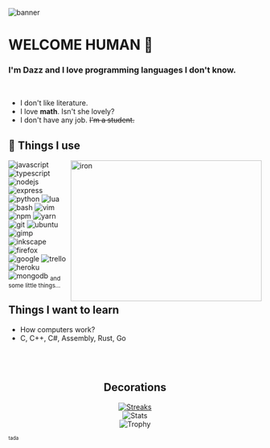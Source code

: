 ![banner](https://user-images.githubusercontent.com/44319650/120120087-d3ab9700-c1a3-11eb-9cdd-b8518a48bb84.png)

# WELCOME HUMAN 👋

### I'm Dazz and I love programming languages I don't know.

<br>

- I don't like literature.
- I love **math**. Isn't she lovely?
- I don't have any job. ~~I'm a student.~~


## 💙 Things I use
<img align="right" src="https://user-images.githubusercontent.com/44319650/120120718-c8f30100-c1a7-11eb-84d8-fee77a1831d7.gif" alt="iron" width="380" height="280">

![javascript](https://user-images.githubusercontent.com/44319650/120122099-87665400-c1af-11eb-880d-59e9045d698d.png)
![typescript](https://user-images.githubusercontent.com/44319650/120122103-89301780-c1af-11eb-9e4e-a1f066e69794.png)
![nodejs](https://user-images.githubusercontent.com/44319650/120122105-8a614480-c1af-11eb-957d-42ff8ba2e18b.png)
![express](https://user-images.githubusercontent.com/44319650/120122106-8c2b0800-c1af-11eb-9285-2a27810ee85b.png)
![python](https://user-images.githubusercontent.com/44319650/120122109-8e8d6200-c1af-11eb-9e04-ff9e434467de.png)
![lua](https://user-images.githubusercontent.com/44319650/120122111-8f25f880-c1af-11eb-81d3-f4637edbcff6.png)
![bash](https://user-images.githubusercontent.com/44319650/120122117-977e3380-c1af-11eb-8bfe-229e9f6096a9.png)
![vim](https://user-images.githubusercontent.com/44319650/120122118-9947f700-c1af-11eb-935a-ac99780f6242.png)
![npm](https://user-images.githubusercontent.com/44319650/120122123-9e0cab00-c1af-11eb-9856-7ed25c6defd9.png)
![yarn](https://user-images.githubusercontent.com/44319650/120122124-9f3dd800-c1af-11eb-89d0-552734ee4d6b.png)
![git](https://user-images.githubusercontent.com/44319650/120122125-a1079b80-c1af-11eb-95b6-572395e7aa7d.png)
![ubuntu](https://user-images.githubusercontent.com/44319650/120122130-a664e600-c1af-11eb-815a-91478d9aee71.png)
![gimp](https://user-images.githubusercontent.com/44319650/120122131-a7961300-c1af-11eb-813c-191784dc10c8.png)
![inkscape](https://user-images.githubusercontent.com/44319650/120122132-a95fd680-c1af-11eb-99c9-1ab9c27219a6.png)
![firefox](https://user-images.githubusercontent.com/44319650/120122134-b11f7b00-c1af-11eb-9cb8-0bc4a8c3a3df.png)
![google](https://user-images.githubusercontent.com/44319650/120122135-b250a800-c1af-11eb-86db-26cfac769d53.png)
![trello](https://user-images.githubusercontent.com/44319650/120122139-b8468900-c1af-11eb-8220-ecb9305a7777.png)
![heroku](https://user-images.githubusercontent.com/44319650/120122140-ba104c80-c1af-11eb-9bb8-51c6462d783b.png)
![mongodb](https://user-images.githubusercontent.com/44319650/120122141-bb417980-c1af-11eb-913a-7e3c15be570d.png)
<sub>and some little things...</sub>

## Things I want to learn

- How computers work?
- C, C++, C#, Assembly, Rust, Go

<br><br>

<div align="center">
  
## Decorations
  
[![Streaks](http://github-readme-streak-stats.herokuapp.com?user=DazzGranto&hide_border=true&theme=highcontrast&ring=3498DB&fire=2980B9&currStreakLabel=2980B9&sideNums=3498DB&sideLabels=2980B9&dates=34495E)](https://git.io/streak-stats)
<br>
![Stats](https://github-readme-stats.vercel.app/api?username=DazzGranto&hide_border=true&bg_color=000000&icon_color=3498db&text_color=2980b9&count_private=true&show_icons=true&theme=tokyonight&hide_title=true&include_all_commits=true)
<br>
![Trophy](https://github-profile-trophy.vercel.app/?username=DazzGranto&theme=onedark&no-frame=true&no-bg=true)
 
</div

<sub><sup>tada</sub></sup>
